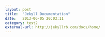 ```yaml
---
layout: post
title:  "Jekyll Documentation"
date:   2013-06-05 20:03:11
category: test2
external-url: http://jekyllrb.com/docs/home/
---
```

